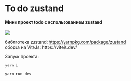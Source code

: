 ﻿# To do zustand
 
 #### Мини проект todo c использованием zustand
 
 <img src="https://github.com/NepoGostu/todo-zustand/blob/main/public/VIte App - 2" >
 
 библиотека zustand: https://yarnpkg.com/package/zustand  
 cборка на ViteJs: https://vitejs.dev/


Запуск проекта:
```
yarn i

yarn run dev

```
